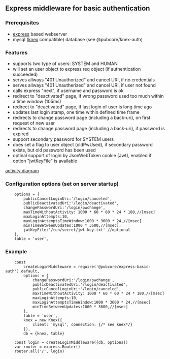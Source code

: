 ## Express middleware for basic authentication

### Prerequisites
* [express](https://expressjs.com) based webserver
* mysql ([knex](https://knexjs.org) compatible) database (see @pubcore/knex-auth)

### Features
* supports two type of users: SYSTEM and HUMAN
* will set an user object to express req object (if authentication succeeded)
* serves allways "401 Unauthorized" and cancel URI, if no credentials
* serves allways "401 Unautherized" and cancel URI, if user not found
* calls express "next", if username and password is ok
* redirect to "deactivated" page, if wrong password used too much within a time window (105ms)
* redirect to "deactivated" page, if last login of user is long time ago
* updates last login stamp, one time within defined time frame
* redirects to change password page (including a back-uri), on first request of new user
* redirects to change password page (including a back-uri), if password is expired
* support secondary password for SYSTEM users
* does set a flag to user object (oldPwUsed), if secondary password exists, but old password has been used
* optinal support of login by JsonWebToken cookie (Jwt), enabled if option "jwtKeyFile" is available

[activity diagram](doc/authentication-flow.pdf)

### Configuration options (set on server startup)
		options = {
			publicCancelLoginUri:'/login/canceled',
			publicDeactivatedUri:'/login/deactivated',
			changePasswordUri:'/login/pwchange',
			maxTimeWithoutActivity: 1000 * 60 * 60 * 24 * 180,//[msec]
			maxLoginAttempts:10,
			maxLoginAttemptsTimeWindow:1000 * 3600 * 24,//[msec]
			minTimeBetweenUpdates:1000 * 3600,//[msec],
			jwtKeyFile:'/run/secret/jwt-key.txt' //optional
		},
		table = 'user',

### Example
		const
			createLoginMiddleware = require('@pubcore/express-basic-auth').default,
			options = {
				changePasswordUri:'/login/pwchange',
				publicDeactivatedUri:'/login/deactivated',
				publicCancelLoginUri:'/login/canceled',
				maxTimeWithoutActivity: 1000 * 60 * 60 * 24 * 180,//[msec]
				maxLoginAttempts:10,
				maxLoginAttemptsTimeWindow:1000 * 3600 * 24,//[msec]
				minTimeBetweenUpdates:1000 * 3600,//[msec]
			},
			table = 'user',
			knex = new Knex({
				client: 'mysql', connection: {/* see knex*/}
			}),
			db = {knex, table}

		const login = createLoginMiddleware({db, options})
		var router = express.Router()
		router.all('/', login)
